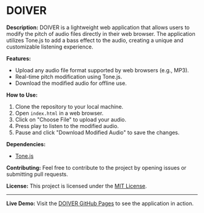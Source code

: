 # DOIVER

**Description:**
DOIVER is a lightweight web application that allows users to modify the pitch of audio files directly in their web browser. The application utilizes Tone.js to add a bass effect to the audio, creating a unique and customizable listening experience.

**Features:**
- Upload any audio file format supported by web browsers (e.g., MP3).
- Real-time pitch modification using Tone.js.
- Download the modified audio for offline use.

**How to Use:**
1. Clone the repository to your local machine.
2. Open `index.html` in a web browser.
3. Click on "Choose File" to upload your audio.
4. Press play to listen to the modified audio.
5. Pause and click "Download Modified Audio" to save the changes.

**Dependencies:**
- [Tone.js](https://tonejs.github.io/)

**Contributing:**
Feel free to contribute to the project by opening issues or submitting pull requests.

**License:**
This project is licensed under the [MIT License](LICENSE).

---
**Live Demo:**
Visit the [DOIVER GitHub Pages](https://wharkly47.github.io/DOIVER/) to see the application in action.
